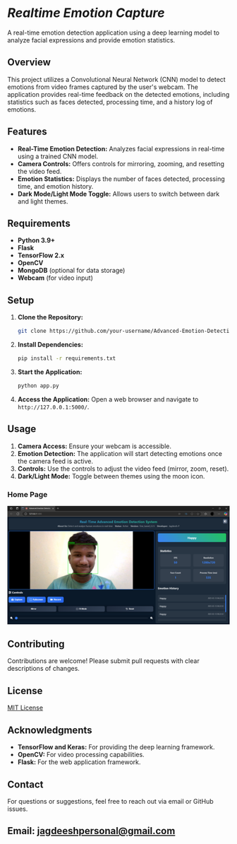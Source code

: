 # *Realtime Emotion Capture*

A real-time emotion detection application using a deep learning model to analyze facial expressions and provide emotion statistics.

## Overview

This project utilizes a Convolutional Neural Network (CNN) model to detect emotions from video frames captured by the user's webcam. The application provides real-time feedback on the detected emotions, including statistics such as faces detected, processing time, and a history log of emotions.

## Features

- **Real-Time Emotion Detection:** Analyzes facial expressions in real-time using a trained CNN model.
- **Camera Controls:** Offers controls for mirroring, zooming, and resetting the video feed.
- **Emotion Statistics:** Displays the number of faces detected, processing time, and emotion history.
- **Dark Mode/Light Mode Toggle:** Allows users to switch between dark and light themes.

## Requirements

- **Python 3.9+**
- **Flask**
- **TensorFlow 2.x**
- **OpenCV**
- **MongoDB** (optional for data storage)
- **Webcam** (for video input)

## Setup

1. **Clone the Repository:**
   ```sh
   git clone https://github.com/your-username/Advanced-Emotion-Detection.git
   ```
2. **Install Dependencies:**
   ```sh
   pip install -r requirements.txt
   ```
3. **Start the Application:**
   ```sh
   python app.py
   ```
4. **Access the Application:**
   Open a web browser and navigate to `http://127.0.0.1:5000/`.

## Usage

1. **Camera Access:** Ensure your webcam is accessible.
2. **Emotion Detection:** The application will start detecting emotions once the camera feed is active.
3. **Controls:** Use the controls to adjust the video feed (mirror, zoom, reset).
4. **Dark/Light Mode:** Toggle between themes using the moon icon.


### **Home Page**
![Home Page](home.png)

## Contributing

Contributions are welcome! Please submit pull requests with clear descriptions of changes.

## License

[MIT License](https://opensource.org/licenses/MIT)

## Acknowledgments

- **TensorFlow and Keras:** For providing the deep learning framework.
- **OpenCV:** For video processing capabilities.
- **Flask:** For the web application framework.

## Contact

For questions or suggestions, feel free to reach out via email or GitHub issues.
## Email: jagdeeshpersonal@gmail.com
